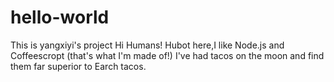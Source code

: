 # hello-world
This is yangxiyi's project
Hi Humans!
Hubot here,I like Node.js and Coffeescropt (that's what I'm made of!)
I've had tacos on the moon and find them far superior to Earch tacos.

